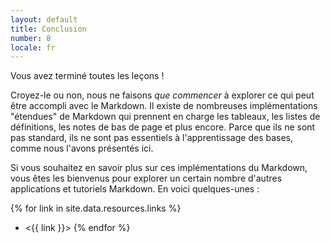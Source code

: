 ```yaml
---
layout: default
title: Conclusion
number: 8
locale: fr
---
```

Vous avez terminé toutes les leçons !

Croyez-le ou non, nous ne faisons _que commencer_ à explorer ce qui peut être accompli avec le Markdown. Il existe de nombreuses implémentations "étendues" de Markdown qui prennent en charge les tableaux, les listes de définitions, les notes de bas de page et plus encore. Parce que ils ne sont pas standard, ils ne sont pas essentiels à l'apprentissage des bases, comme nous l'avons présentés ici.

Si vous souhaitez en savoir plus sur ces implémentations du Markdown, vous êtes les bienvenus pour explorer un certain nombre d'autres applications et tutoriels Markdown. En voici quelques-unes :

{% for link in site.data.resources.links %}
* <{{ link }}>
{% endfor %}
